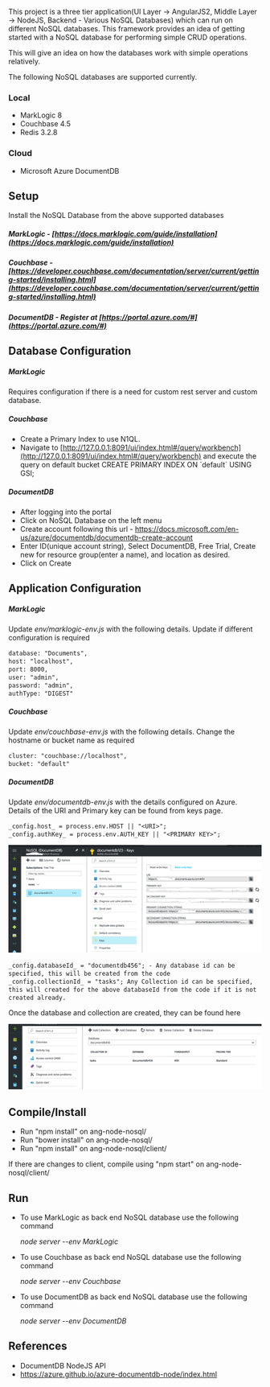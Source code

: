 
This project is a three tier application(UI Layer -&gt; AngularJS2, Middle Layer -&gt; NodeJS, Backend - Various NoSQL Databases) which can run on different NoSQL databases. This framework provides an idea of getting started with a NoSQL database for performing simple CRUD operations.

This will give an idea on how the databases work with simple operations relatively.


The following NoSQL databases are supported currently.

### Local
- MarkLogic 8
- Couchbase 4.5
- Redis 3.2.8

### Cloud
- Microsoft Azure DocumentDB

## Setup

Install the NoSQL Database from the above supported databases

##### MarkLogic - [https://docs.marklogic.com/guide/installation](https://docs.marklogic.com/guide/installation)

##### Couchbase - [https://developer.couchbase.com/documentation/server/current/getting-started/installing.html](https://developer.couchbase.com/documentation/server/current/getting-started/installing.html)

##### DocumentDB - Register at [https://portal.azure.com/#](https://portal.azure.com/#)


## Database Configuration

##### MarkLogic
Requires configuration if there is a need for custom rest server and custom database.

##### Couchbase  
- Create a Primary Index to use N1QL.
- Navigate to [http://127.0.0.1:8091/ui/index.html#/query/workbench](http://127.0.0.1:8091/ui/index.html#/query/workbench) and execute the query on default bucket
 CREATE PRIMARY INDEX ON \`default\` USING GSI;

##### DocumentDB
- After logging into the portal
- Click on NoSQL Database on the left menu
- Create account following this url - https://docs.microsoft.com/en-us/azure/documentdb/documentdb-create-account
- Enter ID(unique account string), Select DocumentDB, Free Trial, Create new for resource group(enter a name), and location as desired.
- Click on Create

## Application Configuration

##### MarkLogic
Update _env/marklogic-env.js_ with the following details. Update if different configuration is required

	database: "Documents",
	host: "localhost",
	port: 8000,
	user: "admin",
	password: "admin",
	authType: "DIGEST"

##### Couchbase
Update _env/couchbase-env.js_ with the following details. Change the hostname or bucket name as required

	cluster: "couchbase://localhost",
	bucket: "default"

##### DocumentDB 
Update _env/documentdb-env.js_ with the details configured on Azure. Details of the URI and Primary key can be found from keys page.

	_config.host_ = process.env.HOST || "<URI>";
	_config.authKey_ = process.env.AUTH_KEY || "<PRIMARY KEY>";

 ![Alt text](https://github.com/anodenosql/ang-node-nosql/blob/master/readme/keys.png?raw=true "Keys")

	_config.databaseId_ = "documentdb456"; - Any database id can be specified, this will be created from the code
	_config.collectionId_ = "tasks"; Any Collection id can be specified, this will created for the above databaseId from the code if it is not created already.

 Once the database and collection are created, they can be found here

![Alt text](https://github.com/anodenosql/ang-node-nosql/blob/master/readme/documentscollections.png?raw=true "Databases and Collections")
 

## Compile/Install

- Run "npm install" on ang-node-nosql/
- Run "bower install" on ang-node-nosql/
- Run "npm install" on ang-node-nosql/client/

If there are changes to client, compile using "npm start" on ang-node-nosql/client/

## Run

- To use MarkLogic as back end NoSQL database use the following command
	
	_node server --env MarkLogic_

- To use Couchbase as back end NoSQL database use the following command

	_node server --env Couchbase_

- To use DocumentDB as back end NoSQL database use the following command

	_node server --env DocumentDB_

## References
- DocumentDB NodeJS API
 - https://azure.github.io/azure-documentdb-node/index.html